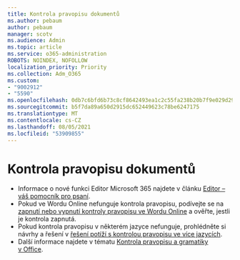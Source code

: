 ```yaml
---
title: Kontrola pravopisu dokumentů
ms.author: pebaum
author: pebaum
manager: scotv
ms.audience: Admin
ms.topic: article
ms.service: o365-administration
ROBOTS: NOINDEX, NOFOLLOW
localization_priority: Priority
ms.collection: Adm_O365
ms.custom:
- "9002912"
- "5590"
ms.openlocfilehash: 0db7c6bfd6b73c8cf8642493ea1c2c55fa238b20b7f9e029d290339b9b30c126
ms.sourcegitcommit: b5f7da89a650d2915dc652449623c78be6247175
ms.translationtype: MT
ms.contentlocale: cs-CZ
ms.lasthandoff: 08/05/2021
ms.locfileid: "53909855"
---
```

# <a name="spell-check-documents"></a>Kontrola pravopisu dokumentů

- Informace o nové funkci Editor Microsoft 365 najdete v článku [Editor – váš pomocník pro psaní](https://support.office.com/article/microsoft-editor-checks-grammar-and-more-in-documents-mail-and-the-web-91ecbe1b-d021-4e9e-a82e-abc4cd7163d7).
- Pokud ve Wordu Online nefunguje kontrola pravopisu, podívejte se na [zapnutí nebo vypnutí kontroly pravopisu ve Wordu Online](https://support.office.com/article/Turn-spell-check-on-or-off-in-Word-Online-fe0b5644-10e6-4e61-b661-441bff362a84) a ověřte, jestli je kontrola zapnutá.
- Pokud kontrola pravopisu v některém jazyce nefunguje, prohlédněte si návrhy a řešení v [řešení potíží s kontrolou pravopisu ve více jazycích](https://support.office.com/article/troubleshoot-checking-spelling-and-grammar-in-multiple-languages-b887ad70-b15a-43f4-89bb-a41d18026e20).
- Další informace najdete v tématu [Kontrola pravopisu a gramatiky v Office](https://support.office.com/article/check-spelling-and-grammar-in-office-5cdeced7-d81d-47de-9096-efd0ee909227).
